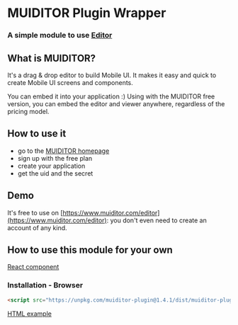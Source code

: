 # MUIDITOR Plugin Wrapper
### A simple module to use [Editor](https://www.muiditor.com/editor)

## What is MUIDITOR?
It's a drag & drop editor to build Mobile UI. It makes it easy and quick to create Mobile UI screens and components.

You can embed it into your application :) Using with the MUIDITOR free version, you can embed the editor and viewer anywhere, regardless of the pricing model.

## How to use it

* go to the [MUIDITOR homepage](https://www.muiditor.com/signup)
* sign up with the free plan
* create your application
* get the uid and the secret

## Demo

It's free to use on [https://www.muiditor.com/editor](https://www.muiditor.com/editor): you don't even need to create an account of any kind.

## How to use this module for your own

[React component](./examples/react-sample/README.md)

### Installation - Browser

```html
<script src="https://unpkg.com/muiditor-plugin@1.4.1/dist/muiditor-plugin.min.js"></script>
```

[HTML example](./examples/browser-sample/index.html)

